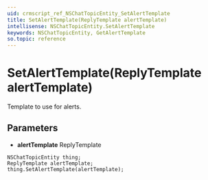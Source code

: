 ```yaml
---
uid: crmscript_ref_NSChatTopicEntity_SetAlertTemplate
title: SetAlertTemplate(ReplyTemplate alertTemplate)
intellisense: NSChatTopicEntity.SetAlertTemplate
keywords: NSChatTopicEntity, GetAlertTemplate
so.topic: reference
---
```


# SetAlertTemplate(ReplyTemplate alertTemplate)

Template to use for alerts.

## Parameters

* **alertTemplate** ReplyTemplate

```crmscript
NSChatTopicEntity thing;
ReplyTemplate alertTemplate;
thing.SetAlertTemplate(alertTemplate);
```

